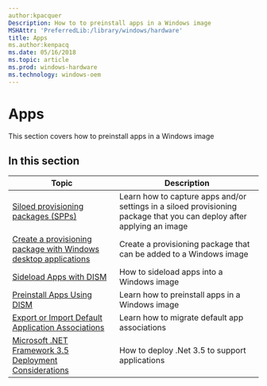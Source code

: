 ```yaml
---
author:kpacquer
Description: How to to preinstall apps in a Windows image
MSHAttr: 'PreferredLib:/library/windows/hardware'
title: Apps
ms.author:kenpacq
ms.date: 05/16/2018
ms.topic: article
ms.prod: windows-hardware
ms.technology: windows-oem
---
```


# Apps

This section covers how to preinstall apps in a Windows image

## In this section

| Topic | Description |
|  --- | ---  |
| [Siloed provisioning packages (SPPs)](siloed-provisioning-packages.md) | Learn how to capture apps and/or settings in a siloed provisioning package that you can deploy after applying an image |
| [Create a provisioning package with Windows desktop applications](combine-provisioning-packages-into-a-new-image.md) | Create a provisioning package that can be added to a Windows image |
| [Sideload Apps with DISM](sideload-apps-with-dism-s14.md) | How to sideload apps into a Windows image |
| [Preinstall Apps Using DISM](preinstall-apps-using-dism.md) | Learn how to preinstall apps in a Windows image |
| [Export or Import Default Application Associations](export-or-import-default-application-associations.md) | Learn how to migrate default app associations |
| [Microsoft .NET Framework 3.5 Deployment Considerations](microsoft-net-framework-35-deployment-considerations.md) | How to deploy .Net 3.5 to support applications |